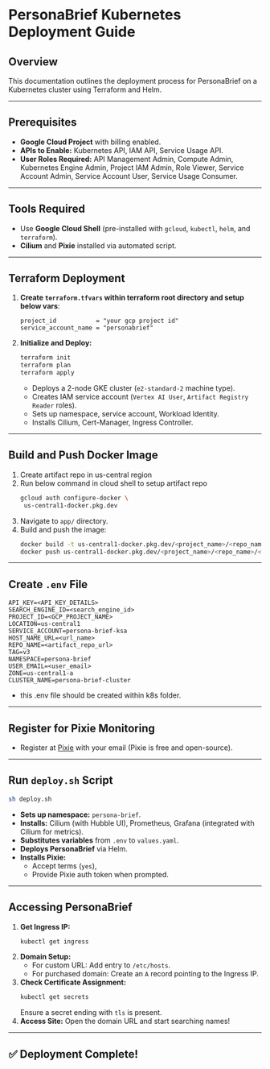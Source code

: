 # PersonaBrief Kubernetes Deployment Guide

## **Overview**
This documentation outlines the deployment process for PersonaBrief on a Kubernetes cluster using Terraform and Helm.

---
## **Prerequisites**
- **Google Cloud Project** with billing enabled.
- **APIs to Enable:** Kubernetes API, IAM API, Service Usage API.
- **User Roles Required:** API Management Admin, Compute Admin, Kubernetes Engine Admin, Project IAM Admin, Role Viewer, Service Account Admin, Service Account User, Service Usage Consumer.

---
## **Tools Required**
- Use **Google Cloud Shell** (pre-installed with `gcloud`, `kubectl`, `helm`, and `terraform`).
- **Cilium** and **Pixie** installed via automated script.

---
## **Terraform Deployment**
1. **Create `terraform.tfvars` within terraform root directory and setup below vars**:
   ```hcl
   project_id           = "your gcp project id"
   service_account_name = "personabrief"
   ```
2. **Initialize and Deploy:**
   ```bash
   terraform init
   terraform plan
   terraform apply
   ```
   - Deploys a 2-node GKE cluster (`e2-standard-2` machine type).
   - Creates IAM service account (`Vertex AI User`, `Artifact Registry Reader` roles).
   - Sets up namespace, service account, Workload Identity.
   - Installs Cilium, Cert-Manager, Ingress Controller.

---
## **Build and Push Docker Image**
1. Create artifact repo in us-central region
2. Run below command in cloud shell to setup artifact repo
   ```bash
   gcloud auth configure-docker \
    us-central1-docker.pkg.dev
   ```
3. Navigate to `app/` directory.
4. Build and push the image:
   ```bash
   docker build -t us-central1-docker.pkg.dev/<project_name>/<repo_name>/<image_name>:v1 .
   docker push us-central1-docker.pkg.dev/<project_name>/<repo_name>/<image_name>:v1
   ```

---
## **Create `.env` File**
```env
API_KEY=<API_KEY_DETAILS>
SEARCH_ENGINE_ID=<search_engine_id>
PROJECT_ID=<GCP_PROJECT_NAME>
LOCATION=us-central1
SERVICE_ACCOUNT=persona-brief-ksa
HOST_NAME_URL=<url_name>
REPO_NAME=<artifact_repo_url>
TAG=v3
NAMESPACE=persona-brief
USER_EMAIL=<user_email>
ZONE=us-central1-a
CLUSTER_NAME=persona-brief-cluster
```
- this .env file should be created within k8s folder.

---
## **Register for Pixie Monitoring**
- Register at [Pixie](https://work.withpixie.ai/live) with your email (Pixie is free and open-source).

---
## **Run `deploy.sh` Script**
```bash
sh deploy.sh
```
- **Sets up namespace:** `persona-brief`.
- **Installs:** Cilium (with Hubble UI), Prometheus, Grafana (integrated with Cilium for metrics).
- **Substitutes variables** from `.env` to `values.yaml`.
- **Deploys PersonaBrief** via Helm.
- **Installs Pixie:** 
  - Accept terms (`yes`), 
  - Provide Pixie auth token when prompted.

---
## **Accessing PersonaBrief**
1. **Get Ingress IP:**
   ```bash
   kubectl get ingress
   ```
2. **Domain Setup:**
   - For custom URL: Add entry to `/etc/hosts`.
   - For purchased domain: Create an `A` record pointing to the Ingress IP.
3. **Check Certificate Assignment:**
   ```bash
   kubectl get secrets
   ```
   Ensure a secret ending with `tls` is present.
4. **Access Site:** Open the domain URL and start searching names!

---
## ✅ **Deployment Complete!**
